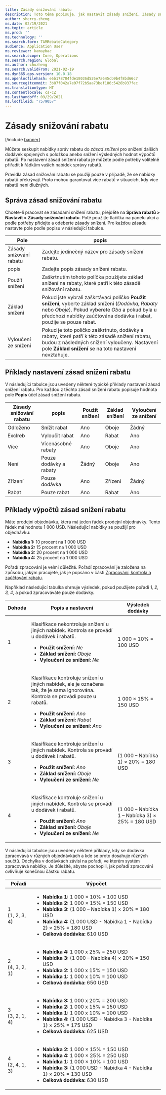```yaml
---
title: Zásady snižování rabatu
description: Toto téma popisuje, jak nastavit zásady snížení. Zásady snížení řídí chování, když se na stejnou položku nebo transakci vztahuje více rabatů.
author: sherry-zheng
ms.date: 02/19/2021
ms.topic: article
ms.prod: ''
ms.technology: ''
ms.search.form: TAMRebateCategory
audience: Application User
ms.reviewer: kamaybac
ms.search.scope: Core, Operations
ms.search.region: Global
ms.author: chuzheng
ms.search.validFrom: 2021-02-19
ms.dyn365.ops.version: 10.0.18
ms.openlocfilehash: e6b178704fde18036d526e7a645cb9b4f8bd66c7
ms.sourcegitcommit: 3b87f042a7e97f72b5aa73bef186c5426b937fec
ms.translationtype: HT
ms.contentlocale: cs-CZ
ms.lasthandoff: 09/29/2021
ms.locfileid: "7579057"
---
```

# <a name="rebate-reduction-principles"></a>Zásady snižování rabatu

[!include [banner](../includes/banner.md)]

Můžete seskupit nabídky správ rabatu do *zásad snížení* pro snížení dalších dodávek spojených s položkou anebo snížení výsledných hodnot výpočtů rabatů. Po nastavení zásad snížení rabatu je můžete podle potřeby volitelně přiřadit k řádkům vašich nabídek správy rabatů.

Pravidla zásad snižování rabatu se použijí pouze v případě, že se nabídky rabatů překrývají. Proto mohou garantovat více rabatů v situacích, kdy více rabatů není dlužných.

## <a name="manage-rebate-reduction-principles"></a>Správa zásad snižování rabatu

Chcete-li pracovat se zásadami snížení rabatu, přejděte na **Správa rabatů \> Nastavit \> Zásady snižování rabatu**. Poté použijte tlačítka na panelu akcí a podle potřeby přidejte a odeberte zásady snížení. Pro každou zásadu nastavte pole podle popisu v následující tabulce.

| Pole | popis |
|---|---|
| Zásady snižování rabatu | Zadejte jedinečný název pro zásady snížení rabatu. |
| popis | Zadejte popis zásady snížení rabatu. |
| Použít snížení | Zaškrtnutím tohoto políčka použijete základ snížení na rabaty, které patří k této zásadě snižování rabatu. |
| Základ snížení | Pokud jste vybrali zaškrtávací políčko **Použít snížení**, vyberte základ snížení (*Dodávka*, *Rabaty* nebo *Oboje*). Pokud vyberete *Oba* a pokud byla u předchozí nabídky zaúčtována dodávka i rabat, použije se pouze rabat. |
| Vyloučení ze snížení | Pokud je toto políčko zaškrtnuto, dodávky a rabaty, které patří k této zásadě snížení rabatu, budou z následných snížení vyloučeny. Nastavení pole **Základ snížení** se na toto nastavení nevztahuje. |

## <a name="examples-of-rebate-reduction-principle-setups"></a>Příklady nastavení zásad snížení rabatu

V následující tabulce jsou uvedeny některé typické příklady nastavení zásad snížení rabatu. Pro každou z těchto zásad snížení rabatu popisuje hodnota pole **Popis** účel zásad snížení rabatu.

| Zásady snižování rabatu | popis | Použít snížení | Základ snížení | Vyloučení ze snížení |
|---|---|---|---|---|
| Odloženo | Snížit rabat | Ano | Oboje | Žádný |
| Exclreb | Vyloučit rabat | Ano | Rabat | Ano |
| Více | Vícenásobné rabaty | Ano | Oboje | Ano |
| Není | Pouze dodávky a rabaty | Žádný | Oboje | Ano |
| Zřízení | Pouze dodávka | Ano | Zřízení | Žádný |
| Rabat | Pouze rabat | Ano | Rabat | Ano |

## <a name="examples-of-rebate-reduction-principle-calculations"></a>Příklady výpočtů zásad snížení rabatu

Máte prodejní objednávku, která má jeden řádek prodejní objednávky. Tento řádek má hodnotu 1 000 USD. Následující nabídky se použijí pro objednávku:

- **Nabídka 1:** 10 procent na 1 000 USD
- **Nabídka 2:** 15 procent na 1 000 USD
- **Nabídka 3:** 20 procent na 1 000 USD
- **Nabídka 4:** 25 procent na 1 000 USD

Pořadí zpracování je velmi důležité. Pořadí zpracování je založena na způsobu, jakým pracujete, jak je popsáno v části [Zpracování, kontrola a zaúčtování rabatu](process-review-post.md).

Například následující tabulka shrnuje výsledek, pokud použijete pořadí *1, 2, 3, 4*, a pokud zpracováváte pouze dodávky.

| Dohoda | Popis a nastavení | Výsledek dodávky |
|---|---|---|
| 1 | <p>Klasifikace nekontroluje snížení u jiných nabídek. Kontrola se provádí u dodávek i rabatů.</p><ul><li>**Použít snížení:** *Ne*</li><li>**Základ snížení:** *Oboje*</li><li>**Vyloučení ze snížení:** *Ne*</li></ul> | 1 000 × 10% = 100 USD |
| 2 | <p>Klasifikace kontroluje snížení u jiných nabídek, ale je označena tak, že je sama ignorována. Kontrola se provádí pouze u rabatů.</p><ul><li>**Použít snížení:** *Ano*</li><li>**Základ snížení:** *Rabat*</li><li>**Vyloučení ze snížení:** *Ano*</li></ul> | 1 000 × 15% = 150 USD |
| 3 | <p>Klasifikace kontroluje snížení u jiných nabídek. Kontrola se provádí u dodávek i rabatů.</p><ul><li>**Použít snížení:** *Ano*</li><li>**Základ snížení:** *Oboje*</li><li>**Vyloučení ze snížení:** *Ne*</li></ul> | (1 000 – Nabídka 1) × 20% = 180 USD |
| 4 | <p>Klasifikace kontroluje snížení u jiných nabídek. Kontrola se provádí u dodávek i rabatů.</p><ul><li>**Použít snížení:** *Ano*</li><li>**Základ snížení:** *Oboje*</li><li>**Vyloučení ze snížení:** *Ne*</li></ul> | (1 000 – Nabídka 1 – Nabídka 3) × 25% = 180 USD |

V následující tabulce jsou uvedeny některé příklady, kdy se dodávka zpracovává v různých objednávkách a kde se proto dosahuje různých součtů. Odchylka v dodávkách závisí na pořadí, ve kterém systém zpracovává nabídky. Je důležité, abyste pochopili, jak pořadí zpracování ovlivňuje konečnou částku rabatu.

| Pořadí | Výpočet |
|---|---|
| 1<br>(1, 2, 3, 4) | <ul><li>**Nabídka 1:** 1 000 × 10% = 100 USD</li><li>**Nabídka 2:** 1 000 × 15% = 150 USD</li><li>**Nabídka 3:** (1 000 – Nabídka 1) × 20% = 180 USD</li><li>**Nabídka 4:** (1 000 USD - Nabídka 1 - Nabídka 2) × 25% = 180 USD</li><li>**Celková dodávka:** 610 USD</li></ul> |
| 2<br>(4, 3, 2, 1) | <ul><li>**Nabídka 4:** 1 000 x 25% = 250 USD</li><li>**Nabídka 3:** (1 000 – Nabídka 4) × 20% = 150 USD</li><li>**Nabídka 2:** 1 000 x 15% = 150 USD</li><li>**Nabídka 1:** 1 000 x 10% = 100 USD</li><li>**Celková dodávka:** 650 USD</li></ul> |
| 3<br>(3, 2, 1, 4) | <ul><li>**Nabídka 3:** 1 000 x 20% = 200 USD</li><li>**Nabídka 2:** 1 000 x 15% = 150 USD</li><li>**Nabídka 1:** 1 000 x 10% = 100 USD</li><li>**Nabídka 4:** (1 000 USD - Nabídka 3 - Nabídka 1) × 25% = 175 USD</li><li>**Celková dodávka:** 625 USD</li></ul> |
| 4<br>(2, 4, 1, 3) | <ul><li>**Nabídka 2:** 1 000 × 15% = 150 USD</li><li>**Nabídka 4:** 1 000 × 25% = 250 USD</li><li>**Nabídka 1:** 1 000 × 10% = 100 USD</li><li>**Nabídka 3:** (1 000 USD - Nabídka 4 - Nabídka 1) × 20% = 130 USD</li><li>**Celková dodávka:** 630 USD</li></ul> |
